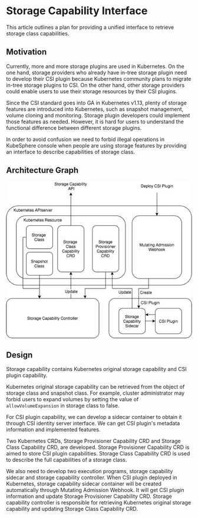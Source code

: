 # Storage Capability Interface

This article outlines a plan for providing a unified interface to retrieve storage class capabilities.

## Motivation

Currently, more and more storage plugins are used in Kubernetes. On the one hand, storage providers who already have in-tree storage plugin need to develop their CSI plugin because Kubernetes community plans to migrate in-tree storage plugins to CSI. On the other hand, other storage providers could enable users to use their storage resources by their CSI plugins.

Since the CSI standard goes into GA in Kubernetes v1.13, plenty of storage features are introduced into Kubernetes, such as snapshot management, volume cloning and monitoring. Storage plugin developers could implement those features as needed. However, it is hard for users to understand the functional difference between different storage plugins.

In order to avoid confusion we need to forbid illegal operations in KubeSphere console when people are using storage features by providing an interface to describe capabilities of storage class.

## Architecture Graph

![storage-capability](../images/storage-capability.jpg)

## Design

Storage capability contains Kubernetes original storage capability and CSI plugin capability.

Kubernetes original storage capability can be retrieved from the object of storage class and snapshot class. For example, cluster administrator may forbid users to expand volumes by setting the value of `allowVolumeExpansion` in storage class to false.

For CSI plugin capability, we can develop a sidecar container to obtain it through CSI identity server interface. We can get CSI plugin's metadata information and implemented features.

Two Kubernetes CRDs, Storage Provisioner Capability CRD and Storage Class Capability CRD, are developed. Storage Provisioner Capability CRD is aimed to store CSI plugin capabilities. Storage Class Capability CRD is used to describe the full capabilities of a storage class.

We also need to develop two execution programs, storage capability sidecar and storage capability controller. When CSI plugin deployed in Kubernetes, storage capability sidecar container will be created automatically through Mutating Admission Webhook. It will get CSI plugin information and update Storage Provisioner Capability CRD. Storage capability controller is responsible for retrieving Kubernetes original storage capability and updating Storage Class Capability CRD.
